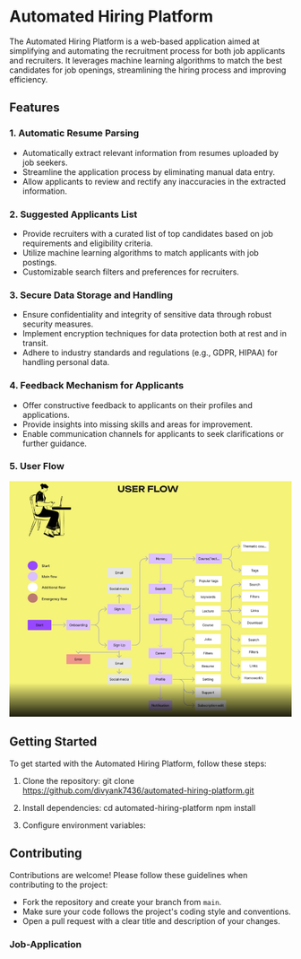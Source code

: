 
# Automated Hiring Platform

The Automated Hiring Platform is a web-based application aimed at simplifying and automating the recruitment process for both job applicants and recruiters. It leverages machine learning algorithms to match the best candidates for job openings, streamlining the hiring process and improving efficiency.

## Features

### 1. Automatic Resume Parsing
- Automatically extract relevant information from resumes uploaded by job seekers.
- Streamline the application process by eliminating manual data entry.
- Allow applicants to review and rectify any inaccuracies in the extracted information.

### 2. Suggested Applicants List
- Provide recruiters with a curated list of top candidates based on job requirements and eligibility criteria.
- Utilize machine learning algorithms to match applicants with job postings.
- Customizable search filters and preferences for recruiters.

### 3. Secure Data Storage and Handling
- Ensure confidentiality and integrity of sensitive data through robust security measures.
- Implement encryption techniques for data protection both at rest and in transit.
- Adhere to industry standards and regulations (e.g., GDPR, HIPAA) for handling personal data.

### 4. Feedback Mechanism for Applicants
- Offer constructive feedback to applicants on their profiles and applications.
- Provide insights into missing skills and areas for improvement.
- Enable communication channels for applicants to seek clarifications or further guidance.

### 5. User Flow

[![Image Alt Text](assets/images/userflow.PNG)]([websi](https://www.behance.net/gallery/183892249/Educlub-UI-UX-Case-study))

## Getting Started

To get started with the Automated Hiring Platform, follow these steps:

1. Clone the repository:
   git clone https://github.com/divyank7436/automated-hiring-platform.git

2. Install dependencies:
    cd automated-hiring-platform
    npm install

3. Configure environment variables:


## Contributing

Contributions are welcome! Please follow these guidelines when contributing to the project:
- Fork the repository and create your branch from `main`.
- Make sure your code follows the project's coding style and conventions.
- Open a pull request with a clear title and description of your changes.

### Job-Application

